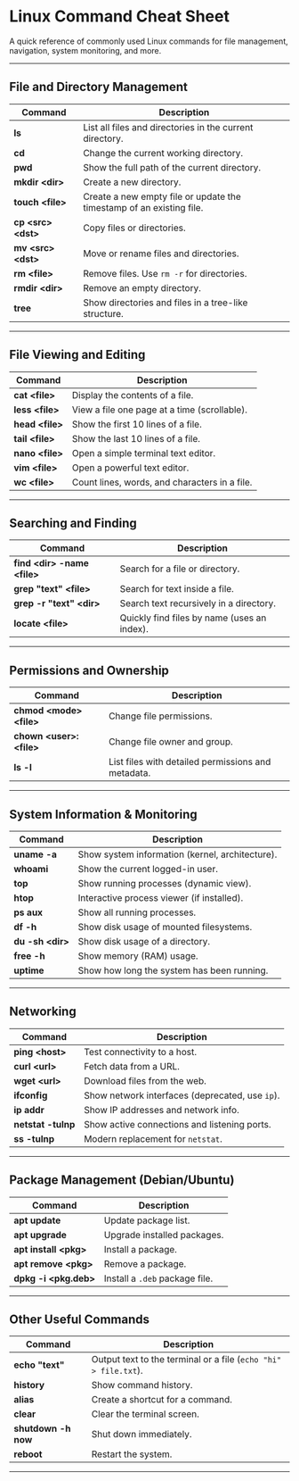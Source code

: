 # Linux Command Cheat Sheet

A quick reference of commonly used Linux commands for file management, navigation, system monitoring, and more.

---

## File and Directory Management

| Command | Description |
|---------|-------------|
| **ls** | List all files and directories in the current directory. |
| **cd** | Change the current working directory. |
| **pwd** | Show the full path of the current directory. |
| **mkdir \<dir\>** | Create a new directory. |
| **touch \<file\>** | Create a new empty file or update the timestamp of an existing file. |
| **cp \<src\> \<dst\>** | Copy files or directories. |
| **mv \<src\> \<dst\>** | Move or rename files and directories. |
| **rm \<file\>** | Remove files. Use `rm -r` for directories. |
| **rmdir \<dir\>** | Remove an empty directory. |
| **tree** | Show directories and files in a tree-like structure. |

---

## File Viewing and Editing

| Command | Description |
|---------|-------------|
| **cat \<file\>** | Display the contents of a file. |
| **less \<file\>** | View a file one page at a time (scrollable). |
| **head \<file\>** | Show the first 10 lines of a file. |
| **tail \<file\>** | Show the last 10 lines of a file. |
| **nano \<file\>** | Open a simple terminal text editor. |
| **vim \<file\>** | Open a powerful text editor. |
| **wc \<file\>** | Count lines, words, and characters in a file. |

---

## Searching and Finding

| Command | Description |
|---------|-------------|
| **find \<dir\> -name \<file\>** | Search for a file or directory. |
| **grep "text" \<file\>** | Search for text inside a file. |
| **grep -r "text" \<dir\>** | Search text recursively in a directory. |
| **locate \<file\>** | Quickly find files by name (uses an index). |

---

## Permissions and Ownership

| Command | Description |
|---------|-------------|
| **chmod \<mode\> \<file\>** | Change file permissions. |
| **chown \<user\>:<group> \<file\>** | Change file owner and group. |
| **ls -l** | List files with detailed permissions and metadata. |

---

## System Information & Monitoring

| Command | Description |
|---------|-------------|
| **uname -a** | Show system information (kernel, architecture). |
| **whoami** | Show the current logged-in user. |
| **top** | Show running processes (dynamic view). |
| **htop** | Interactive process viewer (if installed). |
| **ps aux** | Show all running processes. |
| **df -h** | Show disk usage of mounted filesystems. |
| **du -sh \<dir\>** | Show disk usage of a directory. |
| **free -h** | Show memory (RAM) usage. |
| **uptime** | Show how long the system has been running. |

---

## Networking

| Command | Description |
|---------|-------------|
| **ping \<host\>** | Test connectivity to a host. |
| **curl \<url\>** | Fetch data from a URL. |
| **wget \<url\>** | Download files from the web. |
| **ifconfig** | Show network interfaces (deprecated, use `ip`). |
| **ip addr** | Show IP addresses and network info. |
| **netstat -tulnp** | Show active connections and listening ports. |
| **ss -tulnp** | Modern replacement for `netstat`. |

---

## Package Management (Debian/Ubuntu)

| Command | Description |
|---------|-------------|
| **apt update** | Update package list. |
| **apt upgrade** | Upgrade installed packages. |
| **apt install \<pkg\>** | Install a package. |
| **apt remove \<pkg\>** | Remove a package. |
| **dpkg -i \<pkg.deb\>** | Install a `.deb` package file. |

---

## Other Useful Commands

| Command | Description |
|---------|-------------|
| **echo "text"** | Output text to the terminal or a file (`echo "hi" > file.txt`). |
| **history** | Show command history. |
| **alias** | Create a shortcut for a command. |
| **clear** | Clear the terminal screen. |
| **shutdown -h now** | Shut down immediately. |
| **reboot** | Restart the system. |

---
